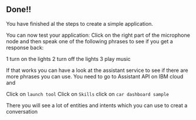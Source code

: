 
## Done!!

You have finished al the steps to create a simple application. 

You can now test your application: Click on the right part of the microphone node and then speak one of the following phrases to see if you get a response back:

1 turn on the lights 
2 turn off the lights
3 play music

If that works you can have a look at the assistant service to see if there are more phrases you can use. 
You need to go to Assistant API on IBM cloud and

Click on `launch tool`
Click on `Skills`
click on `car dashboard sample`

There you will see a lot of entities and intents which you can use to creat a conversation
